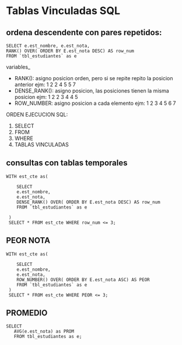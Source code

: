 # Tablas Vinculadas SQL


## ordena descendente con pares repetidos:

~~~
SELECT e.est_nombre, e.est_nota,
RANK() OVER( ORDER BY E.est_nota DESC) AS row_num
FROM `tbl_estudiantes` as e
~~~


variables_
- RANK(): asigno posicion orden, pero si se repite repito la posicion anterior ejm: 1 2 2 4 5 5 7
- DENSE_RANK(): asigno posicion, las posiciones tienen la misma posicion ejm: 1 2 2 3 4 4 5
- ROW_NUMBER: asigno posicion a cada elemento ejm: 1 2 3 4 5 6 7

ORDEN EJECUCION SQL:
1. SELECT
2. FROM
3. WHERE
4. TABLAS VINCULADAS

## consultas con tablas temporales

~~~
WITH est_cte as(

    SELECT 
    e.est_nombre,
    e.est_nota,
    DENSE_RANK() OVER( ORDER BY E.est_nota DESC) AS row_num
    FROM `tbl_estudiantes` as e
    
 )
 SELECT * FROM est_cte WHERE row_num <= 3;

~~~

## PEOR NOTA

~~~
WITH est_cte as(

    SELECT 
    e.est_nombre,
    e.est_nota,
    ROW_NUMBER() OVER( ORDER BY E.est_nota ASC) AS PEOR
    FROM `tbl_estudiantes` as e
 )
 SELECT * FROM est_cte WHERE PEOR <= 3;
 ~~~

 ## PROMEDIO
 ~~~
 SELECT 
    AVG(e.est_nota) as PROM
    FROM tbl_estudiantes as e;
~~~